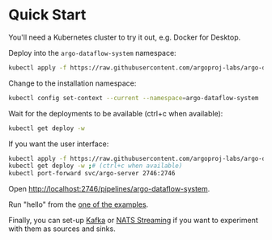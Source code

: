 # Quick Start

You'll need a Kubernetes cluster to try it out, e.g. Docker for Desktop.

Deploy into the `argo-dataflow-system` namespace:

```bash
kubectl apply -f https://raw.githubusercontent.com/argoproj-labs/argo-dataflow/main/config/quick-start.yaml
```

Change to the installation namespace:

```bash
kubectl config set-context --current --namespace=argo-dataflow-system
```

Wait for the deployments to be available (ctrl+c when available):

```bash
kubectl get deploy -w
```

If you want the user interface:

```bash
kubectl apply -f https://raw.githubusercontent.com/argoproj-labs/argo-dataflow/main/config/apps/argo-server.yaml
kubectl get deploy -w ;# (ctrl+c when available)
kubectl port-forward svc/argo-server 2746:2746
```

Open [http://localhost:2746/pipelines/argo-dataflow-system](http://localhost:2746/pipelines/argo-dataflow-system).

Run "hello" from the [one of the examples](EXAMPLES.md).

Finally, you can set-up [Kafka](KAKFA.md) or [NATS Streaming](STAN.md) if you want to experiment with them as sources
and sinks.